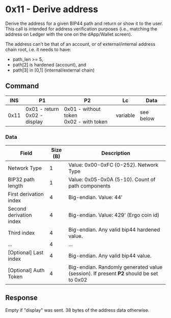 # 0x11 - Derive address

Derive the address for a given BIP44 path and return or show it to the user. This call is intended for address verification purposes (i.e., matching the address on Ledger with the one on the dApp/Wallet screen).

The address can’t be that of an account, or of external/internal address chain root, i.e. it needs to have:
* path_len >= 5,
* path[2] is hardened (account), and
* path[3] in [0,1] (internal/external chain)

## Command

| INS | P1 | P2 | Lc | Data |
| --- | --- | --- | --- | --- |
| 0x11 | 0x01 - return <br> 0x02 - display | 0x01 - without token <br> 0x02 - with token | variable | see below |

### Data
| Field | Size (B) | Description |
| --- | --- | --- | 
| Network Type | 1 | Value: 0x00-0xFC (0-252). Network Type |
| BIP32 path length | 1 | Value: 0x05-0x0A (5-10). Count of path components |
| First derivation index | 4 | Big-endian. Value: 44’ |
| Second derivation index | 4 | Big-endian. Value: 429’ (Ergo coin id) |
| Third index | 4 | Big-endian. Any valid bip44 hardened value. |
| ... | 4 | ... |
| [Optional] Last index | 4 | Big-endian. Any valid bip44 value. |
| [Optional] Auth Token | 4 | Big-endian. Randomly generated value (session). If present **P2** should be set to 0x02 |

## Response

Empty if "display" was sent. 38 bytes of the address data otherwise.
